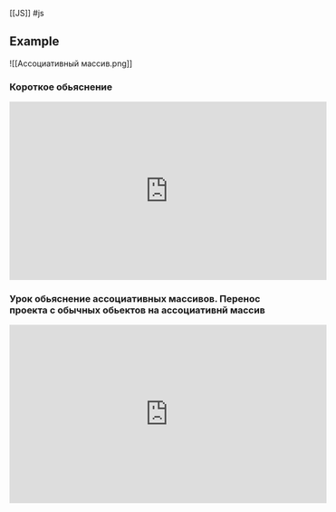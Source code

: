 
[[JS]] #js 

## Example
![[Ассоциативный массив.png]]

### Короткое обьяснение
<iframe width="560" height="315" src="https://www.youtube.com/embed/CktBizzHI8g" title="YouTube video player" frameborder="0" allow="accelerometer; autoplay; clipboard-write; encrypted-media; gyroscope; picture-in-picture" allowfullscreen></iframe>


### Урок обьяснение ассоциативных массивов. Перенос проекта с обычных обьектов на ассоциативнй массив
<iframe width="560" height="315" src="https://www.youtube.com/embed/P4AmzGMtWMU" title="YouTube video player" frameborder="0" allow="accelerometer; autoplay; clipboard-write; encrypted-media; gyroscope; picture-in-picture" allowfullscreen></iframe>